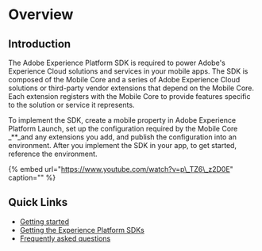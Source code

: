 # Overview

## Introduction

The Adobe Experience Platform SDK is required to power Adobe's Experience Cloud solutions and services in your mobile apps. The SDK is composed of the Mobile Core and a series of Adobe Experience Cloud solutions or third-party vendor extensions that depend on the Mobile Core. Each extension registers with the Mobile Core to provide features specific to the solution or service it represents.

To implement the SDK, create a mobile property in Adobe Experience Platform Launch, set up the configuration required by the Mobile Core _\*\*_and any extensions you add, and publish the configuration into an environment. After you implement the SDK in your app, to get started, reference the environment.

{% embed url="https://www.youtube.com/watch?v=p\_TZ6\_z2D0E" caption="" %}

## Quick Links

* [Getting started](getting-started/create-a-mobile-property.md)
* [Getting the Experience Platform SDKs](getting-started/get-the-sdk.md)
* [Frequently asked questions](resources/frequently-asked-questions/)

